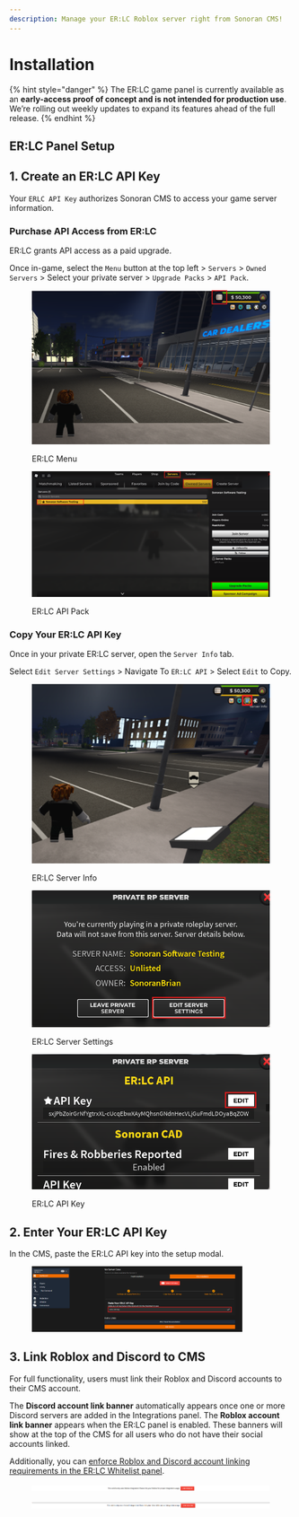 ```yaml
---
description: Manage your ER:LC Roblox server right from Sonoran CMS!
---
```


# Installation

{% hint style="danger" %}
The ER:LC game panel is currently available as an **early-access proof of concept and is not intended for production use**. We’re rolling out weekly updates to expand its features ahead of the full release.
{% endhint %}

## ER:LC Panel Setup

## 1. Create an ER:LC API Key

Your `ERLC API Key` authorizes Sonoran CMS to access your game server information.

### Purchase API Access from ER:LC

ER:LC grants API access as a paid upgrade.

Once in-game, select the `Menu` button at the top left > `Servers` > `Owned Servers` > Select your private server > `Upgrade Packs` > `API Pack`.

<div><figure><img src="../../.gitbook/assets/image (1) (1) (1).png" alt=""><figcaption><p>ER:LC Menu</p></figcaption></figure> <figure><img src="../../.gitbook/assets/image (1) (1).png" alt=""><figcaption><p>ER:LC API Pack</p></figcaption></figure></div>

### Copy Your ER:LC API Key

Once in your private ER:LC server, open the `Server Info` tab.

Select `Edit Server Settings` > Navigate To `ER:LC API` > Select `Edit` to Copy.

<div><figure><img src="../../.gitbook/assets/image (62).png" alt=""><figcaption><p>ER:LC Server Info</p></figcaption></figure> <figure><img src="../../.gitbook/assets/image (63).png" alt=""><figcaption><p>ER:LC Server Settings</p></figcaption></figure> <figure><img src="../../.gitbook/assets/image (64).png" alt=""><figcaption><p>ER:LC API Key</p></figcaption></figure></div>

## 2. Enter Your ER:LC API Key

In the CMS, paste the ER:LC API key into the setup modal.

<figure><img src="../../.gitbook/assets/image.png" alt="" width="375"><figcaption></figcaption></figure>

## 3. Link Roblox and Discord to CMS

For full functionality, users must link their Roblox and Discord accounts to their CMS account.

The **Discord account link banner** automatically appears once one or more Discord servers are added in the Integrations panel. The **Roblox account link banner** appears when the ER:LC panel is enabled. These banners will show at the top of the CMS for all users who do not have their social accounts linked.

Additionally, you can [enforce Roblox and Discord account linking requirements in the ER:LC Whitelist panel](usage/whitelist.md#social-requirements).

<figure><img src="../../.gitbook/assets/image (18).png" alt=""><figcaption></figcaption></figure>

<figure><img src="../../.gitbook/assets/image (19).png" alt=""><figcaption></figcaption></figure>
